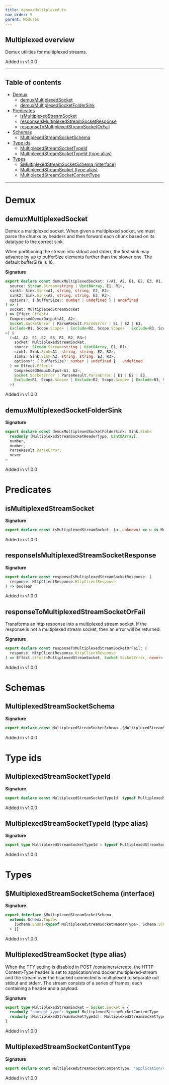 ```yaml
---
title: demux/Multiplexed.ts
nav_order: 5
parent: Modules
---
```


## Multiplexed overview

Demux utilities for multiplexed streams.

Added in v1.0.0

---

<h2 class="text-delta">Table of contents</h2>

- [Demux](#demux)
  - [demuxMultiplexedSocket](#demuxmultiplexedsocket)
  - [demuxMultiplexedSocketFolderSink](#demuxmultiplexedsocketfoldersink)
- [Predicates](#predicates)
  - [isMultiplexedStreamSocket](#ismultiplexedstreamsocket)
  - [responseIsMultiplexedStreamSocketResponse](#responseismultiplexedstreamsocketresponse)
  - [responseToMultiplexedStreamSocketOrFail](#responsetomultiplexedstreamsocketorfail)
- [Schemas](#schemas)
  - [MultiplexedStreamSocketSchema](#multiplexedstreamsocketschema)
- [Type ids](#type-ids)
  - [MultiplexedStreamSocketTypeId](#multiplexedstreamsockettypeid)
  - [MultiplexedStreamSocketTypeId (type alias)](#multiplexedstreamsockettypeid-type-alias)
- [Types](#types)
  - [$MultiplexedStreamSocketSchema (interface)](#multiplexedstreamsocketschema-interface)
  - [MultiplexedStreamSocket (type alias)](#multiplexedstreamsocket-type-alias)
  - [MultiplexedStreamSocketContentType](#multiplexedstreamsocketcontenttype)

---

# Demux

## demuxMultiplexedSocket

Demux a multiplexed socket. When given a multiplexed socket, we must parse
the chunks by headers and then forward each chunk based on its datatype to
the correct sink.

When partitioning the stream into stdout and stderr, the first sink may
advance by up to bufferSize elements further than the slower one. The default
bufferSize is 16.

**Signature**

```ts
export declare const demuxMultiplexedSocket: (<A1, A2, E1, E2, E3, R1, R2, R3>(
  source: Stream.Stream<string | Uint8Array, E1, R1>,
  sink1: Sink.Sink<A1, string, string, E2, R2>,
  sink2: Sink.Sink<A2, string, string, E3, R3>,
  options?: { bufferSize?: number | undefined } | undefined
) => (
  socket: MultiplexedStreamSocket
) => Effect.Effect<
  CompressedDemuxOutput<A1, A2>,
  Socket.SocketError | ParseResult.ParseError | E1 | E2 | E3,
  Exclude<R1, Scope.Scope> | Exclude<R2, Scope.Scope> | Exclude<R3, Scope.Scope>
>) &
  (<A1, A2, E1, E2, E3, R1, R2, R3>(
    socket: MultiplexedStreamSocket,
    source: Stream.Stream<string | Uint8Array, E1, R1>,
    sink1: Sink.Sink<A1, string, string, E2, R2>,
    sink2: Sink.Sink<A2, string, string, E3, R3>,
    options?: { bufferSize?: number | undefined } | undefined
  ) => Effect.Effect<
    CompressedDemuxOutput<A1, A2>,
    Socket.SocketError | ParseResult.ParseError | E1 | E2 | E3,
    Exclude<R1, Scope.Scope> | Exclude<R2, Scope.Scope> | Exclude<R3, Scope.Scope>
  >)
```

Added in v1.0.0

## demuxMultiplexedSocketFolderSink

**Signature**

```ts
export declare const demuxMultiplexedSocketFolderSink: Sink.Sink<
  readonly [MultiplexedStreamSocketHeaderType, Uint8Array],
  number,
  number,
  ParseResult.ParseError,
  never
>
```

Added in v1.0.0

# Predicates

## isMultiplexedStreamSocket

**Signature**

```ts
export declare const isMultiplexedStreamSocket: (u: unknown) => u is MultiplexedStreamSocket
```

Added in v1.0.0

## responseIsMultiplexedStreamSocketResponse

**Signature**

```ts
export declare const responseIsMultiplexedStreamSocketResponse: (
  response: HttpClientResponse.HttpClientResponse
) => boolean
```

Added in v1.0.0

## responseToMultiplexedStreamSocketOrFail

Transforms an http response into a multiplexed stream socket. If the response
is not a multiplexed stream socket, then an error will be returned.

**Signature**

```ts
export declare const responseToMultiplexedStreamSocketOrFail: (
  response: HttpClientResponse.HttpClientResponse
) => Effect.Effect<MultiplexedStreamSocket, Socket.SocketError, never>
```

Added in v1.0.0

# Schemas

## MultiplexedStreamSocketSchema

**Signature**

```ts
export declare const MultiplexedStreamSocketSchema: $MultiplexedStreamSocketSchema
```

Added in v1.0.0

# Type ids

## MultiplexedStreamSocketTypeId

**Signature**

```ts
export declare const MultiplexedStreamSocketTypeId: typeof MultiplexedStreamSocketTypeId
```

Added in v1.0.0

## MultiplexedStreamSocketTypeId (type alias)

**Signature**

```ts
export type MultiplexedStreamSocketTypeId = typeof MultiplexedStreamSocketTypeId
```

Added in v1.0.0

# Types

## $MultiplexedStreamSocketSchema (interface)

**Signature**

```ts
export interface $MultiplexedStreamSocketSchema
  extends Schema.Tuple<
    [Schema.Enums<typeof MultiplexedStreamSocketHeaderType>, Schema.Schema<Uint8Array, ReadonlyArray<number>, never>]
  > {}
```

Added in v1.0.0

## MultiplexedStreamSocket (type alias)

When the TTY setting is disabled in POST /containers/create, the HTTP
Content-Type header is set to application/vnd.docker.multiplexed-stream and
the stream over the hijacked connected is multiplexed to separate out stdout
and stderr. The stream consists of a series of frames, each containing a
header and a payload.

**Signature**

```ts
export type MultiplexedStreamSocket = Socket.Socket & {
  readonly "content-type": typeof MultiplexedStreamSocketContentType
  readonly [MultiplexedStreamSocketTypeId]: MultiplexedStreamSocketTypeId
}
```

Added in v1.0.0

## MultiplexedStreamSocketContentType

**Signature**

```ts
export declare const MultiplexedStreamSocketContentType: "application/vnd.docker.multiplexed-stream"
```

Added in v1.0.0
